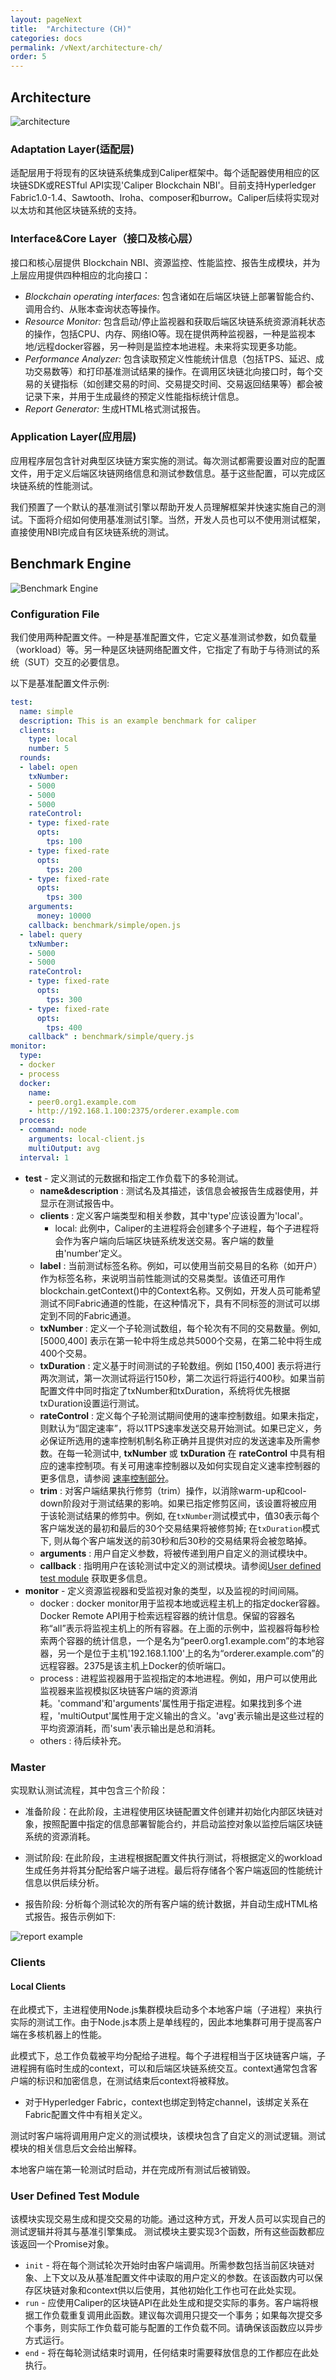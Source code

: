 ```yaml
---
layout: pageNext
title:  "Architecture (CH)"
categories: docs
permalink: /vNext/architecture-ch/
order: 5
---
```


## Architecture
<img src="{{ site.baseurl }}/assets/img/architecture.png" alt="architecture">


### Adaptation Layer(适配层)

适配层用于将现有的区块链系统集成到Caliper框架中。每个适配器使用相应的区块链SDK或RESTful API实现'Caliper Blockchain NBI'。目前支持Hyperledger Fabric1.0-1.4、Sawtooth、Iroha、composer和burrow。Caliper后续将实现对以太坊和其他区块链系统的支持。

### Interface&Core Layer（接口及核心层）
接口和核心层提供 Blockchain NBI、资源监控、性能监控、报告生成模块，并为上层应用提供四种相应的北向接口：
* *Blockchain operating interfaces:* 包含诸如在后端区块链上部署智能合约、调用合约、从账本查询状态等操作。
* *Resource Monitor:* 包含启动/停止监视器和获取后端区块链系统资源消耗状态的操作，包括CPU、内存、网络IO等。现在提供两种监视器，一种是监视本地/远程docker容器，另一种则是监控本地进程。未来将实现更多功能。
* *Performance Analyzer:* 包含读取预定义性能统计信息（包括TPS、延迟、成功交易数等）和打印基准测试结果的操作。在调用区块链北向接口时，每个交易的关键指标（如创建交易的时间、交易提交时间、交易返回结果等）都会被记录下来，并用于生成最终的预定义性能指标统计信息。
* *Report Generator:* 生成HTML格式测试报告。
   
### Application Layer(应用层)

应用程序层包含针对典型区块链方案实施的测试。每次测试都需要设置对应的配置文件，用于定义后端区块链网络信息和测试参数信息。基于这些配置，可以完成区块链系统的性能测试。

我们预置了一个默认的基准测试引擎以帮助开发人员理解框架并快速实施自己的测试。下面将介绍如何使用基准测试引擎。当然，开发人员也可以不使用测试框架，直接使用NBI完成自有区块链系统的测试。


## Benchmark Engine


<img src="{{ site.baseurl }}/assets/img/test-framework.png" alt="Benchmark Engine">

### Configuration File
 
我们使用两种配置文件。一种是基准配置文件，它定义基准测试参数，如负载量（workload）等。另一种是区块链网络配置文件，它指定了有助于与待测试的系统（SUT）交互的必要信息。 

以下是基准配置文件示例:
```yaml
test:
  name: simple
  description: This is an example benchmark for caliper
  clients:
    type: local
    number: 5
  rounds:
  - label: open
    txNumber:
    - 5000
    - 5000
    - 5000
    rateControl:
    - type: fixed-rate
      opts: 
        tps: 100
    - type: fixed-rate
      opts:
        tps: 200
    - type: fixed-rate
      opts:
        tps: 300
    arguments:
      money: 10000
    callback: benchmark/simple/open.js
  - label: query
    txNumber:
    - 5000
    - 5000
    rateControl:
    - type: fixed-rate
      opts:
        tps: 300
    - type: fixed-rate
      opts:
        tps: 400
    callback" : benchmark/simple/query.js
monitor:
  type:
  - docker
  - process
  docker:
    name:
    - peer0.org1.example.com
    - http://192.168.1.100:2375/orderer.example.com
  process:
  - command: node
    arguments: local-client.js
    multiOutput: avg
  interval: 1
```
* **test** - 定义测试的元数据和指定工作负载下的多轮测试。
  * **name&description** : 测试名及其描述，该信息会被报告生成器使用，并显示在测试报告中。
  * **clients** : 定义客户端类型和相关参数，其中'type'应该设置为'local'。
    * local: 此例中，Caliper的主进程将会创建多个子进程，每个子进程将会作为客户端向后端区块链系统发送交易。客户端的数量由'number'定义。
  * **label** : 当前测试标签名称。例如，可以使用当前交易目的名称（如开户）作为标签名称，来说明当前性能测试的交易类型。该值还可用作blockchain.getContext()中的Context名称。又例如，开发人员可能希望测试不同Fabric通道的性能，在这种情况下，具有不同标签的测试可以绑定到不同的Fabric通道。 
  * **txNumber** : 定义一个子轮测试数组，每个轮次有不同的交易数量。例如, [5000,400] 表示在第一轮中将生成总共5000个交易，在第二轮中将生成400个交易。
  * **txDuration** : 定义基于时间测试的子轮数组。例如 [150,400] 表示将进行两次测试，第一次测试将运行150秒，第二次运行将运行400秒。如果当前配置文件中同时指定了txNumber和txDuration，系统将优先根据txDuration设置运行测试。
  * **rateControl** : 定义每个子轮测试期间使用的速率控制数组。如果未指定，则默认为“固定速率”，将以1TPS速率发送交易开始测试。如果已定义，务必保证所选用的速率控制机制名称正确并且提供对应的发送速率及所需参数。在每一轮测试中,  **txNumber** 或 **txDuration** 在 **rateControl** 中具有相应的速率控制项。有关可用速率控制器以及如何实现自定义速率控制器的更多信息，请参阅 [速率控制部分](./Rate_Controllers.md)。
  * **trim** : 对客户端结果执行修剪（trim）操作，以消除warm-up和cool-down阶段对于测试结果的影响。如果已指定修剪区间，该设置将被应用于该轮测试结果的修剪中。例如, 在`txNumber`测试模式中，值30表示每个客户端发送的最初和最后的30个交易结果将被修剪掉; 在`txDuration`模式下, 则从每个客户端发送的前30秒和后30秒的交易结果将会被忽略掉。
  * **arguments** : 用户自定义参数，将被传递到用户自定义的测试模块中。
  * **callback** : 指明用户在该轮测试中定义的测试模块。请参阅[User defined test module](./Writing_Benchmarks.md) 获取更多信息。
* **monitor** - 定义资源监视器和受监视对象的类型，以及监视的时间间隔。
  * docker : docker monitor用于监视本地或远程主机上的指定docker容器。Docker Remote API用于检索远程容器的统计信息。保留的容器名称“all”表示将监视主机上的所有容器。在上面的示例中，监视器将每秒检索两个容器的统计信息，一个是名为“peer0.org1.example.com”的本地容器，另一个是位于主机'192.168.1.100'上的名为“orderer.example.com”的远程容器。2375是该主机上Docker的侦听端口。
  * process : 进程监视器用于监视指定的本地进程。例如，用户可以使用此监视器来监视模拟区块链客户端的资源消耗。'command'和'arguments'属性用于指定进程。如果找到多个进程，'multiOutput'属性用于定义输出的含义。'avg'表示输出是这些过程的平均资源消耗，而'sum'表示输出是总和消耗。 
  * others : 待后续补充。

### Master

实现默认测试流程，其中包含三个阶段：

* 准备阶段：在此阶段，主进程使用区块链配置文件创建并初始化内部区块链对象，按照配置中指定的信息部署智能合约，并启动监控对象以监控后端区块链系统的资源消耗。

* 测试阶段: 在此阶段，主进程根据配置文件执行测试，将根据定义的workload生成任务并将其分配给客户端子进程。最后将存储各个客户端返回的性能统计信息以供后续分析。

* 报告阶段: 分析每个测试轮次的所有客户端的统计数据，并自动生成HTML格式报告。报告示例如下:


<img src="{{ site.baseurl }}/assets/img/report.png" alt="report example">

### Clients

#### Local Clients

在此模式下，主进程使用Node.js集群模块启动多个本地客户端（子进程）来执行实际的测试工作。由于Node.js本质上是单线程的，因此本地集群可用于提高客户端在多核机器上的性能。

此模式下，总工作负载被平均分配给子进程。每个子进程相当于区块链客户端，子进程拥有临时生成的context，可以和后端区块链系统交互。context通常包含客户端的标识和加密信息，在测试结束后context将被释放。

* 对于Hyperledger Fabric，context也绑定到特定channel，该绑定关系在Fabric配置文件中有相关定义。

测试时客户端将调用用户定义的测试模块，该模块包含了自定义的测试逻辑。测试模块的相关信息后文会给出解释。

本地客户端在第一轮测试时启动，并在完成所有测试后被销毁。

### User Defined Test Module

该模块实现交易生成和提交交易的功能。通过这种方式，开发人员可以实现自己的测试逻辑并将其与基准引擎集成。
测试模块主要实现3个函数，所有这些函数都应该返回一个Promise对象。 

* `init` - 将在每个测试轮次开始时由客户端调用。所需参数包括当前区块链对象、上下文以及从基准配置文件中读取的用户定义的参数。在该函数内可以保存区块链对象和context供以后使用，其他初始化工作也可在此处实现。
* `run` - 应使用Caliper的区块链API在此处生成和提交实际的事务。客户端将根据工作负载重复调用此函数。建议每次调用只提交一个事务；如果每次提交多个事务，则实际工作负载可能与配置的工作负载不同。请确保该函数应以异步方式运行。
* `end` - 将在每轮测试结束时调用，任何结束时需要释放信息的工作都应在此处执行。
